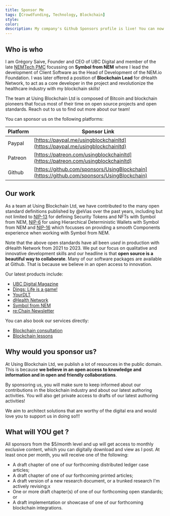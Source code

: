 ```yaml
---
title: Sponsor Me
tags: [Crowdfunding, Technology, Blockchain]
style: 
color: 
description: My company's Github Sponsors profile is live! You can now sponsor me to support my open source work.
---
```


## Who is who

I am Grégory Saive, Founder and CEO of UBC Digital and member of the late [NEMTech PMC](https://github.com/nemtech/community) focussing on **Symbol from NEM** where I lead the development of Client Software as the Head of Development of the NEM.io Foundation. I was later offered a position of **Blockchain Lead** for dHealth Network, to act as a core developer in the project and revolutionize the healthcare industry with my blockchain skills!

The team at Using Blockchain Ltd is composed of Bitcoin and blockchain pioneers that focus most of their time on open source projects and open standards. Reach out to us to find out more about our team!

You can sponsor us on the following platforms:

| Platform | Sponsor Link |
| --- | --- |
| Paypal | [https://paypal.me/usingblockchainltd](https://paypal.me/usingblockchainltd) |
| Patreon | [https://patreon.com/usingblockchainltd](https://patreon.com/usingblockchainltd) |
| Github | [https://github.com/sponsors/UsingBlockchain](https://github.com/sponsors/UsingBlockchain) |

## Our work

As a team at Using Blockchain Ltd, we have contributed to the many open standard definitions published by @eVias over the past years, including but not limited to [NIP-13](https://github.com/evias/NIP/blob/master/NIPs/nip-0013.md) for defining Security Tokens and NFTs with Symbol from NEM, [NIP-6](https://github.com/evias/NIP/blob/master/NIPs/nip-0006.md) for using Hierarchical Deterministic Wallets with Symbol from NEM and [NIP-16](https://github.com/evias/NIP/blob/nip-components/NIPs/nip-0016.md) which focusses on providing a smooth Components experience when working with Symbol from NEM.

Note that the above open standards have all been *used* in production with dHealth Network from 2021 to 2023. We put our focus on qualitative and innovative development skills and our headline is that **open source is a beautiful way to collaborate**. Many of our software packages are available at Github. That is because we believe in an open access to innovation.

Our latest products include:

- [UBC Digital Magazine](https://ubc.digital)
- [Dings: Life is a game!](https://dings.app)
- [YourDLT](https://yourdlt.tools)
- [dHealth Network](https://dhealth.com)
- [Symbol from NEM](https://www.amazon.es/gp/product/B096KYV2FJ)
- [re:Chain Newsletter](https://ubc.digital/subscribe/)

You can also book our services directly:

- [Blockchain consultation](https://ubc.digital/product/blockchain-consultation/)
- [Blockchain lessons](https://ubc.digital/product/blockchain-lessons/)

## Why would you sponsor us?

At Using Blockchain Ltd, we publish a lot of resources in the public domain. This is because **we believe in an open access to knowledge and information and in open and friendly collaborations**.

By sponsoring us, you will make sure to keep informed about our contributions in the blockchain industry and about our latest authoring activities. You will also get private access to drafts of our latest authoring activities!

We aim to architect solutions that are worthy of the digital era and would love you to support us in doing so!!!

## What will YOU get ?

All sponsors from the $5/month level and up will get access to monthly exclusive content, which you can digitally download and view as I post. At least once per month, you will receive one of the following:

- A draft chapter of one of our forthcoming distributed ledger case articles;
- A draft chapter of one of our forthcoming printed articles;
- A draft version of a new research document, or a trunked research I'm actively revising;x
- One or more draft chapter(s) of one of our forthcoming open standards; or
- A draft implementation or showcase of one of our forthcoming blockchain integrations.
